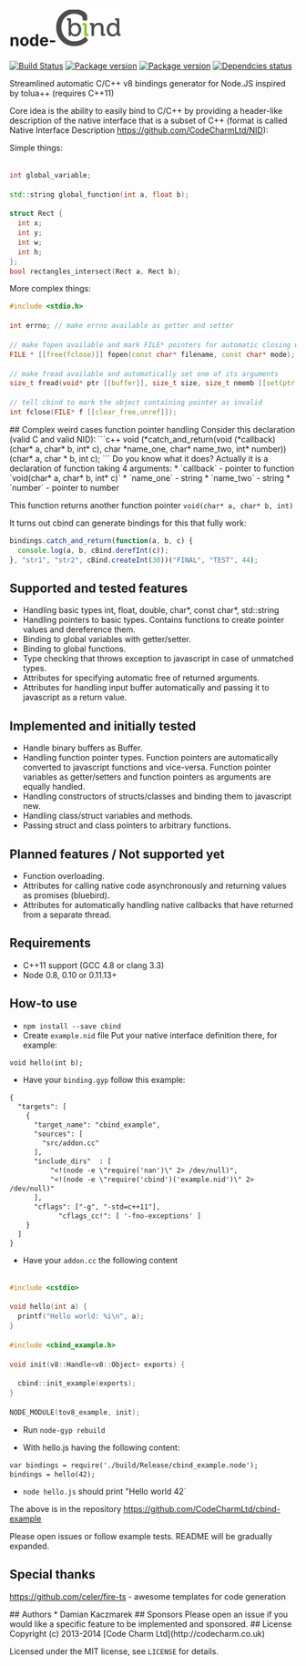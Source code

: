 node-![cbind](https://raw.githubusercontent.com/CodeCharmLtd/node-cbind/master/cbind.png)
==============
[![Build Status](https://travis-ci.org/CodeCharmLtd/node-cbind.svg?branch=master)](https://travis-ci.org/CodeCharmLtd/node-cbind)
[![Package version](https://img.shields.io/npm/v/cbind.svg)](https://www.npmjs.org/package/cbind)
[![Package version](https://img.shields.io/npm/dm/cbind.svg)](https://www.npmjs.org/package/cbind)
[![Dependcies status](http://img.shields.io/gemnasium/CodeCharmLtd/node-cbind.svg)](https://gemnasium.com/CodeCharmLtd/node-cbind)

Streamlined automatic C/C++ v8 bindings generator for Node.JS inspired by tolua++ (requires C++11)

Core idea is the ability to easily bind to C/C++ by providing a header-like description of the native interface that is a subset of C++ (format is called Native Interface Description https://github.com/CodeCharmLtd/NID):

Simple things:
```c++

int global_variable;

std::string global_function(int a, float b);

struct Rect {
  int x;
  int y;
  int w;
  int h;
};
bool rectangles_intersect(Rect a, Rect b);

```

More complex things:
```c++
#include <stdio.h>

int errno; // make errno available as getter and setter

// make fopen available and mark FILE* pointers for automatic closing when gced
FILE * [[free(fclose)]] fopen(const char* filename, const char* mode);

// make fread available and automatically set one of its arguments
size_t fread(void* ptr [[buffer]], size_t size, size_t nmemb [[set(ptr.length / size)]], FILE* stream [[handle]]);

// tell cbind to mark the object containing pointer as invalid
int fclose(FILE* f [[clear_free,unref]]);
```


<a name="complex_weird_cases_function_pointer_handling">
## Complex weird cases function pointer handling
Consider this declaration (valid C and valid NID):
```c++
void (*catch_and_return(void (*callback)(char* a, char* b, int* c), char *name_one, char* name_two, int* number))(char* a, char * b, int c); 
```
Do you know what it does? Actually it is a declaration of function taking 4 arguments:
* `callback` - pointer to function `void(char* a, char* b, int* c)`
* `name_one` - string
* `name_two` - string
* `number` - pointer to number

This function returns another function pointer `void(char* a, char* b, int)`

It turns out cbind can generate bindings for this that fully work:
```js
bindings.catch_and_return(function(a, b, c) {
  console.log(a, b, cBind.derefInt(c));
}, "str1", "str2", cBind.createInt(30))("FINAL", "TEST", 44);
```


## Supported and tested features

* Handling basic types int, float, double, char*, const char*, std::string
* Handling pointers to basic types. Contains functions to create pointer values and dereference them.
* Binding to global variables with getter/setter.
* Binding to global functions.
* Type checking that throws exception to javascript in case of unmatched types.
* Attributes for specifying automatic free of returned arguments.
* Attributes for handling input buffer automatically and passing it to javascript as a return value.

## Implemented and initially tested

* Handle binary buffers as Buffer.
* Handling function pointer types. Function pointers are automatically converted to javascript functions and vice-versa. Function pointer variables as getter/setters and function pointers as arguments are equally handled.
* Handling constructors of structs/classes and binding them to javascript new.
* Handling class/struct variables and methods.
* Passing struct and class pointers to arbitrary functions.

## Planned features / Not supported yet

* Function overloading.
* Attributes for calling native code asynchronously and returning values as promises (bluebird).
* Attributes for automatically handling native callbacks that have returned from a separate thread.

## Requirements

* C++11 support (GCC 4.8 or clang 3.3)
* Node 0.8, 0.10 or 0.11.13+

## How-to use

* `npm install --save cbind`
* Create `example.nid` file
Put your native interface definition there, for example:

```
void hello(int b);
```

* Have your `binding.gyp` follow this example:
```
{
  "targets": [
    {
      "target_name": "cbind_example",
      "sources": [
        "src/addon.cc"
      ],
      "include_dirs"  : [
          "<!(node -e \"require('nan')\" 2> /dev/null)",
          "<!(node -e \"require('cbind')('example.nid')\" 2> /dev/null)"
      ],
      "cflags": ["-g", "-std=c++11"],
			"cflags_cc!": [ '-fno-exceptions' ]
    }
  ]
}
```
* Have your `addon.cc` the following content
```c++

#include <cstdio>

void hello(int a) {
  printf("Hello world: %i\n", a);
}

#include <cbind_example.h>

void init(v8::Handle<v8::Object> exports) {
  
  cbind::init_example(exports);
}

NODE_MODULE(tov8_example, init);
```

* Run `node-gyp rebuild`

* With hello.js having the following content:
```
var bindings = require('./build/Release/cbind_example.node');
bindings = hello(42);
```

* `node hello.js` should print "Hello world 42`

The above is in the repository https://github.com/CodeCharmLtd/cbind-example


Please open issues or follow example tests. README will be gradually expanded.


## Special thanks

https://github.com/celer/fire-ts - awesome templates for code generation


<a name="authors"/>
## Authors
* Damian Kaczmarek <damian@codecharm.co.uk> <rush@rushbase.net>

<a name="sponsors"/>
## Sponsors
Please open an issue if you would like a specific feature to be implemented and sponsored.

<a name="license"/>
## License
Copyright (c) 2013-2014 [Code Charm Ltd](http://codecharm.co.uk)

Licensed under the MIT license, see `LICENSE` for details.



